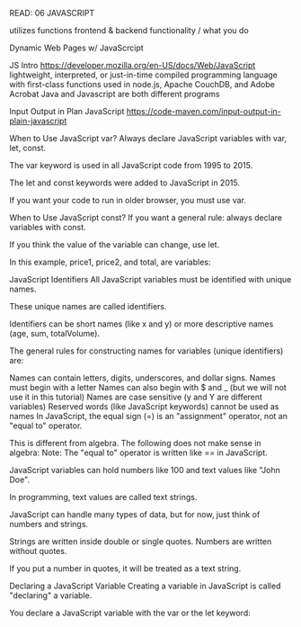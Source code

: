 READ: 06
JAVASCRIPT

utilizes functions
frontend & backend
functionality /  what you do

Dynamic Web Pages w/ JavaScrcipt

JS Intro 
https://developer.mozilla.org/en-US/docs/Web/JavaScript
lightweight, interpreted, or just-in-time compiled programming language with first-class functions
used in node.js, Apache CouchDB, and Adobe Acrobat
Java and Javascript are both different programs

Input Output in Plan JavaScript
https://code-maven.com/input-output-in-plain-javascript

When to Use JavaScript var?
Always declare JavaScript variables with var, let, const.

The var keyword is used in all JavaScript code from 1995 to 2015.

The let and const keywords were added to JavaScript in 2015.

If you want your code to run in older browser, you must use var.

When to Use JavaScript const?
If you want a general rule: always declare variables with const.

If you think the value of the variable can change, use let.

In this example, price1, price2, and total, are variables:

JavaScript Identifiers
All JavaScript variables must be identified with unique names.

These unique names are called identifiers.

Identifiers can be short names (like x and y) or more descriptive names (age, sum, totalVolume).

The general rules for constructing names for variables (unique identifiers) are:

Names can contain letters, digits, underscores, and dollar signs.
Names must begin with a letter
Names can also begin with $ and _ (but we will not use it in this tutorial)
Names are case sensitive (y and Y are different variables)
Reserved words (like JavaScript keywords) cannot be used as names
In JavaScript, the equal sign (=) is an "assignment" operator, not an "equal to" operator.

This is different from algebra. The following does not make sense in algebra:
Note: The "equal to" operator is written like == in JavaScript.

JavaScript variables can hold numbers like 100 and text values like "John Doe".

In programming, text values are called text strings.

JavaScript can handle many types of data, but for now, just think of numbers and strings.

Strings are written inside double or single quotes. Numbers are written without quotes.

If you put a number in quotes, it will be treated as a text string.

Declaring a JavaScript Variable
Creating a variable in JavaScript is called "declaring" a variable.

You declare a JavaScript variable with the var or the let keyword: